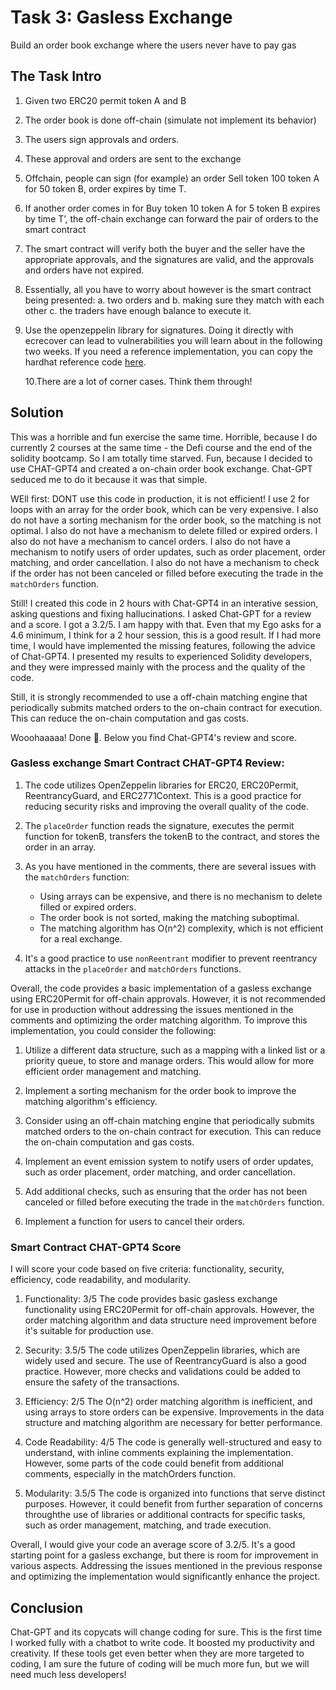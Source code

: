 # Task 3: Gasless Exchange

Build an order book exchange where the users never have to pay gas

## The Task Intro

1. Given two ERC20 permit token A and B
2. The order book is done off-chain (simulate not implement its behavior)
3. The users sign approvals and orders.
4. These approval and orders are sent to the exchange
5. Offchain, people can sign (for example) an order Sell token 100 token A for 50 token B, order expires by time T.
6. If another order comes in for Buy token 10 token A for 5 token B expires by time T’, the off-chain exchange can forward the pair of orders to the smart contract
7. The smart contract will verify both the buyer and the seller have the appropriate approvals, and the signatures are valid, and the approvals and orders have not expired.
8. Essentially, all you have to worry about however is the smart contract being presented:
   a. two orders and
   b. making sure they match with each other
   c. the traders have enough balance to execute it.
9. Use the openzeppelin library for signatures. Doing it directly with ecrecover can lead to vulnerabilities you will learn about in the following two weeks. If you need a reference implementation, you can copy the hardhat reference code [here](https://github.com/DonkeVerse/PrivateSaleBenchmark/blob/main/test/benchmark-test.js).

   10.There are a lot of corner cases. Think them through!

## Solution

This was a horrible and fun exercise the same time. Horrible, because I do currently 2 courses at the same time - the Defi course and the end of the solidity bootcamp. So I am totally time starved. Fun, because I decided to use CHAT-GPT4 and created a on-chain order book exchange. Chat-GPT seduced me to do it because it was that simple.

WEll first: DONT use this code in production, it is not efficient! I use 2 for loops with an array for the order book, which can be very expensive. I also do not have a sorting mechanism for the order book, so the matching is not optimal. I also do not have a mechanism to delete filled or expired orders. I also do not have a mechanism to cancel orders. I also do not have a mechanism to notify users of order updates, such as order placement, order matching, and order cancellation. I also do not have a mechanism to check if the order has not been canceled or filled before executing the trade in the `matchOrders` function.

Still! I created this code in 2 hours with Chat-GPT4 in an interative session, asking questions and fixing hallucinations. I asked Chat-GPT for a review and a score. I got a 3.2/5. I am happy with that. Even that my Ego asks for a 4.6 minimum, I think for a 2 hour session, this is a good result. If I had more time, I would have implemented the missing features, following the advice of Chat-GPT4. I presented my results to experienced Solidity developers, and they were impressed mainly with the process and the quality of the code.

Still, it is strongly recommended to use a off-chain matching engine that periodically submits matched orders to the on-chain contract for execution. This can reduce the on-chain computation and gas costs.

Wooohaaaaa! Done 🎉️. Below you find Chat-GPT4's review and score.

### Gasless exchange Smart Contract CHAT-GPT4 Review:

1. The code utilizes OpenZeppelin libraries for ERC20, ERC20Permit, ReentrancyGuard, and ERC2771Context. This is a good practice for reducing security risks and improving the overall quality of the code.

2. The `placeOrder` function reads the signature, executes the permit function for tokenB, transfers the tokenB to the contract, and stores the order in an array.

3. As you have mentioned in the comments, there are several issues with the `matchOrders` function:
   - Using arrays can be expensive, and there is no mechanism to delete filled or expired orders.
   - The order book is not sorted, making the matching suboptimal.
   - The matching algorithm has O(n^2) complexity, which is not efficient for a real exchange.
4. It's a good practice to use `nonReentrant` modifier to prevent reentrancy attacks in the `placeOrder` and `matchOrders` functions.

Overall, the code provides a basic implementation of a gasless exchange using ERC20Permit for off-chain approvals. However, it is not recommended for use in production without addressing the issues mentioned
in the comments and optimizing the order matching algorithm. To improve this implementation, you could consider the following:

1. Utilize a different data structure, such as a mapping with a linked list or a priority queue, to store and manage orders. This would allow for more efficient order management and matching.

2. Implement a sorting mechanism for the order book to improve the matching algorithm's efficiency.

3. Consider using an off-chain matching engine that periodically submits matched orders to the on-chain contract for execution. This can reduce the on-chain computation and gas costs.

4. Implement an event emission system to notify users of order updates, such as order placement, order matching, and order cancellation.

5. Add additional checks, such as ensuring that the order has not been canceled or filled before executing the trade in the `matchOrders` function.

6. Implement a function for users to cancel their orders.

### Smart Contract CHAT-GPT4 Score

I will score your code based on five criteria: functionality, security, efficiency, code readability, and modularity.

1. Functionality: 3/5
   The code provides basic gasless exchange functionality using ERC20Permit for off-chain approvals. However, the order matching algorithm and data structure need improvement before it's suitable for production use.

2. Security: 3.5/5
   The code utilizes OpenZeppelin libraries, which are widely used and secure. The use of ReentrancyGuard is also a good practice. However, more checks and validations could be added to ensure the safety of the transactions.

3. Efficiency: 2/5
   The O(n^2) order matching algorithm is inefficient, and using arrays to store orders can be expensive. Improvements in the data structure and matching algorithm are necessary for better performance.

4. Code Readability: 4/5
   The code is generally well-structured and easy to understand, with inline comments explaining the implementation. However, some parts of the code could benefit from additional comments, especially in the matchOrders function.

5. Modularity: 3.5/5
   The code is organized into functions that serve distinct purposes. However, it could benefit from further separation of concerns throughthe use of libraries or additional contracts for specific tasks, such as order management, matching, and trade execution.

Overall, I would give your code an average score of 3.2/5. It's a good starting point for a gasless exchange, but there is room for improvement in various aspects. Addressing the issues mentioned in the previous response and optimizing the implementation would significantly enhance the project.

## Conclusion

Chat-GPT and its copycats will change coding for sure. This is the first time I worked fully with a chatbot to write code. It boosted my productivity and creativity. If these tools get even better when they are more targeted to coding, I am sure the future of coding will be much more fun, but we will need much less developers!
